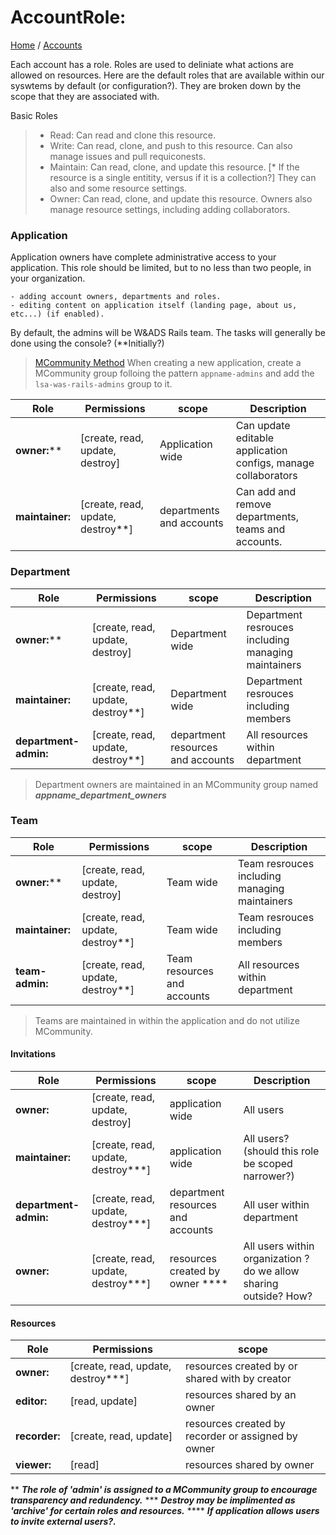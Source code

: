 # AccountRole:
[Home](../README.md) / [Accounts](../accounts/accounts.md)

Each account has a role. Roles are used to deliniate what actions are allowed on resources. Here are the default roles that are available within our syswtems by default (or configuration?). They are broken down by the scope that they are associated with. 


Basic Roles
>  - Read: Can read and clone this resource.
>  - Write: Can read, clone, and push to this resource.
>  Can also manage issues and pull requiconests.
>  - Maintain: Can read, clone, and update this resource. [* If the resource is a single entitity, versus if it is a collection?] They can also and some resource settings.
>  - Owner: Can read, clone, and update this resource. Owners also manage resource settings, including adding collaborators.

  ### Application
  
  Application owners have complete administrative access to your application. This role should be limited, but to no less than two people, in your organization.
  
    - adding account owners, departments and roles. 
    - editing content on application itself (landing page, about us, etc...) (if enabled).

  
  By default, the admins will be W&ADS Rails team. The tasks will generally be done using the console? (**Initially?)
  
  > [MCommunity Method](MCommunity.md)
    When creating a new application, create a MCommunity group folloing the pattern ```appname-admins``` and add the ```lsa-was-rails-admins``` group to it. 


  |   Role                    |  Permissions                       | scope                                              |Description |
  |---------------------------|------------------------------------|---------------------------------------------------|----------|
  |   **owner:****              |   [create, read, update, destroy]  | Application wide                                  | Can update editable application configs, manage collaborators |
  |   **maintainer:**   |   [create, read, update, destroy**]| departments and accounts                | Can add and remove departments, teams and accounts. |

  
  ### Department
  |   Role                    |  Permissions                       | scope                                              |Description |
  |---------------------------|------------------------------------|---------------------------------------------------|----------|
  |   **owner:****              |   [create, read, update, destroy]  | Department wide                                  | Department resrouces including managing maintainers |
  |   **maintainer:**         |   [create, read, update, destroy**]| Department wide                                  | Department resrouces including members |
  |   **department-admin:**   |   [create, read, update, destroy**]| department resources and accounts                 | All resources within department |

  > Department owners are maintained in an MCommunity group named ***appname_department_owners***


  ### Team
  |   Role                    |  Permissions                       | scope                                              |Description |
  |---------------------------|------------------------------------|---------------------------------------------------|----------|
  |   **owner:****              |   [create, read, update, destroy]  | Team wide                                  | Team resrouces including managing maintainers |
  |   **maintainer:**         |   [create, read, update, destroy**]| Team wide                                  | Team resrouces including members |
  |   **team-admin:**   |   [create, read, update, destroy**]| Team resources and accounts                 | All resources within department |

  > Teams are maintained in within the application and do not utilize MCommunity.

 
 #### Invitations
  |   Role                    |  Permissions                       | scope                                             | Description |
  |---------------------------|------------------------------------|---------------------------------------------------|--|
  |   **owner:**              |   [create, read, update, destroy]  | application wide                                  | All users  |
  |   **maintainer:**         |   [create, read, update, destroy***]| application wide                                  | All users? (should this role be scoped narrower?) |
  |   **department-admin:**   |   [create, read, update, destroy***]| department resources and accounts                 | All user within department |
  |   **owner:**              |   [create, read, update, destroy***]| resources created by owner ****     |  All users within organization ? do we allow sharing outside? How?

  #### Resources
  |   Role                    |  Permissions                       | scope                                             |
  |---------------------------|------------------------------------|---------------------------------------------------|
  |   **owner:**              |   [create, read, update, destroy***]| resources created by or shared with by creator    |
  |   **editor:**             |   [read, update]                   | resources shared  by an owner                     |
  |   **recorder:**           |   [create, read, update]           | resources created by recorder or assigned by owner|
  |   **viewer:**             |   [read]                           | resources shared by owner                         |

  ** ***The role of 'admin' is assigned to a MCommunity group to encourage transparency and redundency.***
  *** ***Destroy may be implimented as 'archive' for certain roles and resources.***
  **** ***If application allows users to invite external users?.***